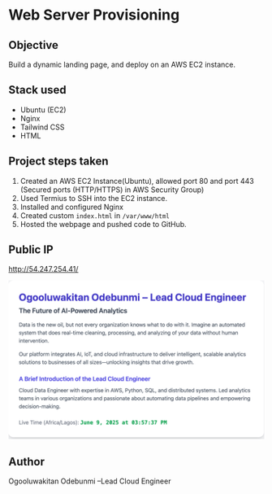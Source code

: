 # Web Server Provisioning

## Objective
Build a dynamic landing page, and deploy on an AWS EC2 instance.

## Stack used
- Ubuntu (EC2)
- Nginx
- Tailwind CSS
- HTML

## Project steps taken
1. Created an AWS EC2 Instance(Ubuntu), allowed port 80 and port 443 (Secured ports (HTTP/HTTPS) in AWS Security Group)
2. Used Termius to SSH into the EC2 instance.
3. Installed and configured Nginx
4. Created custom `index.html` in `/var/www/html`
5. Hosted the webpage and pushed code to GitHub.

## Public IP
http://54.247.254.41/

![Webpage Screenshot](webpage.png)



## Author
Ogooluwakitan Odebunmi –Lead Cloud Engineer
